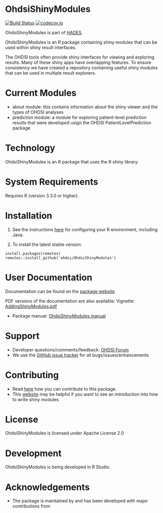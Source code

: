 OhdsiShinyModules
=================

[![Build Status](https://github.com/OHDSI/OhdsiShinyModules/workflows/R-CMD-check/badge.svg)](https://github.com/OHDSI/OhdsiShinyModules/actions?query=workflow%3AR-CMD-check)
[![codecov.io](https://codecov.io/github/OHDSI/OhdsiShinyModules/coverage.svg?branch=main)](https://codecov.io/github/OHDSI/OhdsiShinyModules?branch=main)

OhdsiShinyModules is part of [HADES](https://ohdsi.github.io/Hades/).

OhdsiShinyModules is an R package containing shiny modules that can be used within shiny result interfaces.

The OHDSI tools often provide shiny interfaces for viewing and exploring results.  Many of these shiny apps have overlapping features.  To ensure consistency we have created a repository containing useful shiny modules that can be used in multiple result explorers.

Current Modules
========
- about module: this contains information about the shiny viewer and the types of OHDSI analyses
- prediction module: a module for exploring patient-level prediction results that were developed usign the OHDSI PatientLevelPrediction package


Technology
==========
OhdsiShinyModules is an R package that uses the R shiny library.  

System Requirements
===================
Requires R (version 3.3.0 or higher). 

Installation
============

1. See the instructions [here](https://ohdsi.github.io/Hades/rSetup.html) for configuring your R environment, including Java.

2. To install the latest stable version:

```
install.packages(remotes)
remotes::install_github('ohdsi/OhdsiShinyModules')
```

User Documentation
==================
Documentation can be found on the [package website](https://ohdsi.github.io/OhdsiShinyModules/).

PDF versions of the documentation are also available:
Vignette: [AddingShinyModules.pdf](https://github.com/OHDSI/OhdsiShinyModules/blob/main/inst/doc/AddingShinyModules.pdf)
* Package manual: [OhdsiShinyModules manual](https://raw.githubusercontent.com/OHDSI/OhdsiShinyModules/main/extras/OhdsiShinyModules.pdf) 

Support
=======
* Developer questions/comments/feedback: <a href="http://forums.ohdsi.org/c/developers">OHDSI Forum</a>
* We use the <a href="https://github.com/OHDSI/OhdsiShinyModules/issues">GitHub issue tracker</a> for all bugs/issues/enhancements

Contributing
============
* Read [here](https://ohdsi.github.io/Hades/contribute.html) how you can contribute to this package. 
* This [website](https://mastering-shiny.org/scaling-modules.html) may be helpful if you want to see an introduction into how to write shiny modules
 
License
=======
OhdsiShinyModules is licensed under Apache License 2.0

Development
===========
OhdsiShinyModules is being developed in R Studio.


# Acknowledgements

- The package is maintained by <add> and has been developed with major contributions from <add>
